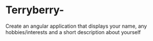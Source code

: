 # Terryberry-
Create an angular application that displays your name, any hobbies/interests and a short description about yourself
